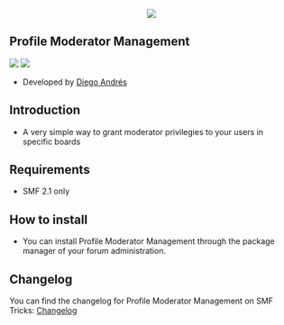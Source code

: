  <p align="center">
    <img src="https://smftricks.com/logos/logo.png">
 </p>

## Profile Moderator Management
<img src="https://img.shields.io/badge/License-MPL 2.0-a05a3f?style=flat-square"> <img src="https://img.shields.io/badge/SMF-2.1-3f73a0?style=flat-square">

- Developed by [Diego Andrés](https://github.com/DiegoAndresCortes)

## Introduction
* A very simple way to grant moderator privilegies to your users in specific boards

## Requirements
* SMF 2.1 only

## How to install
* You can install Profile Moderator Management through the package manager of your forum administration.

## Changelog
You can find the changelog for Profile Moderator Management on SMF Tricks: [Changelog](https://smftricks.com/index.php?topic=2016.0)

